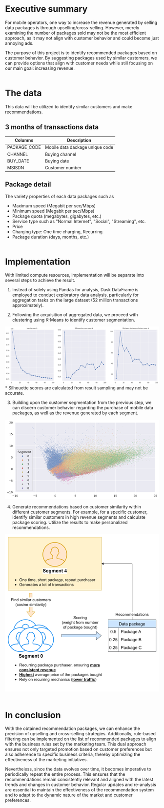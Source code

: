 # Executive summary

For mobile operators, one way to increase the revenue generated by selling data packages is through upselling/cross-selling. However, merely examining the number of packages sold may not be the most efficient approach, as it may not align with customer behavior and could become just annoying ads.

The purpose of this project is to identify recommended packages based on customer behavior. By suggesting packages used by similar customers, we can provide options that align with customer needs while still focusing on our main goal: increasing revenue.
<br/><br/>

# The data

This data will be utilized to identify similar customers and make recommendations.

3 months of transactions data
---
|Columns|Description|
|---|---|
|PACKAGE_CODE|Mobile data dackage unique code|
|CHANNEL|Buying channel|
|BUY_DATE|Buying date|
|MSISDN|Customer number|

Package detail
---
The variety properties of each data packages such as
* Maximum speed (Megabit per sec/Mbps)
* Minimum speed (Megabit per sec/Mbps)
* Package quota (megabytes, gigabytes, etc.)
* Service type such as "Normal Internet", "Social", "Streaming", etc.
* Price
* Charging type: One time charging, Recurring
* Package duration (days, months, etc.)
<br/><br/>

# Implementation

With limited compute resources, implementation will be separate into several steps to achieve the result.

1. Instead of solely using Pandas for analysis, Dask DataFrame is employed to conduct exploratory data analysis, particularly for aggregation tasks on the large dataset (52 million transactions approximately).

2. Following the acquisition of aggregated data, we proceed with clustering using K-Means to identify customer segmentation.

![K-means result](images/CLUSTER_2_K_2-100_step_5.png)
\* Silhouette scores are calculated from result sampling and may not be accurate.

3. Building upon the customer segmentation from the previous step, we can discern customer behavior regarding the purchase of mobile data packages, as well as the revenue generated by each segment.

![Clusters](images/clusters.png)

4. Generate recommendations based on customer similarity within different customer segments. For example, for a specific customer, identify similar customers in high revenue segments and calculate package scoring. Utilize the results to make personalized recommendations.

![Recommendation](images/recommendation.png)
<br/><br/>

# In conclusion

With the obtained recommendation packages, we can enhance the precision of upselling and cross-selling strategies. Additionally, rule-based filtering can be implemented on the list of recommended packages to align with the business rules set by the marketing team. This dual approach ensures not only targeted promotion based on customer preferences but also adherence to specific business criteria, thereby optimizing the effectiveness of the marketing initiatives.

Nevertheless, since the data evolves over time, it becomes imperative to periodically repeat the entire process. This ensures that the recommendations remain consistently relevant and aligned with the latest trends and changes in customer behavior. Regular updates and re-analysis are essential to maintain the effectiveness of the recommendation system and to adapt to the dynamic nature of the market and customer preferences.